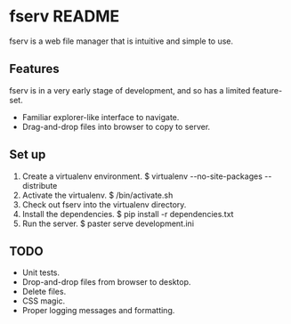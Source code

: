 fserv README
============

fserv is a web file manager that is intuitive and simple to use.

Features
--------
fserv is in a very early stage of development, and so has a
limited feature-set.

*   Familiar explorer-like interface to navigate.
*	Drag-and-drop files into browser to copy to server.

Set up
------
1.  Create a virtualenv environment.
	$ virtualenv --no-site-packages --distribute <directory>
2.  Activate the virtualenv.
	$ <directory>/bin/activate.sh
3.  Check out fserv into the virtualenv directory.
4.  Install the dependencies.
	$ pip install -r dependencies.txt
5.  Run the server.
	$ paster serve development.ini

TODO
----
*   Unit tests.
*   Drop-and-drop files from browser to desktop.
*   Delete files.
*   CSS magic.
*   Proper logging messages and formatting.
